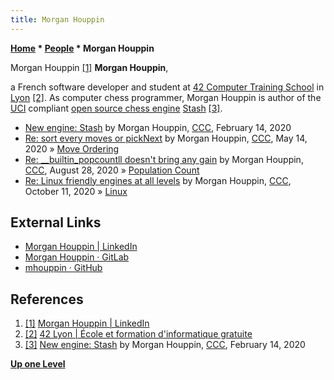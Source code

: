 ```yaml
---
title: Morgan Houppin
---
```

**[Home](Home "Home") \* [People](People "People") \* Morgan Houppin**



 [](https://www.linkedin.com/in/morgan-houppin-5587a0197/) Morgan Houppin <a id="cite-note-1" href="#cite-ref-1">[1]</a> 
**Morgan Houppin**,  

a French software developer and student at [42 Computer Training School](https://en.wikipedia.org/wiki/42_(school)) in [Lyon](https://en.wikipedia.org/wiki/Lyon) <a id="cite-note-2" href="#cite-ref-2">[2]</a>.
As computer chess programmer, Morgan Houppin is author of the [UCI](UCI "UCI") compliant [open source chess engine](Category:Open_Source "Category:Open Source") [Stash](Stash "Stash") <a id="cite-note-3" href="#cite-ref-3">[3]</a>.






* [New engine: Stash](http://www.talkchess.com/forum3/viewtopic.php?f=2&t=73092) by Morgan Houppin, [CCC](CCC "CCC"), February 14, 2020
* [Re: sort every moves or pickNext](http://www.talkchess.com/forum3/viewtopic.php?f=7&t=73930&start=3) by Morgan Houppin, [CCC](CCC "CCC"), May 14, 2020 » [Move Ordering](Move_Ordering "Move Ordering")
* [Re: \_\_builtin\_popcountll doesn't bring any gain](http://www.talkchess.com/forum3/viewtopic.php?f=7&t=74918&start=1) by Morgan Houppin, [CCC](CCC "CCC"), August 28, 2020 » [Population Count](Population_Count "Population Count")
* [Re: Linux friendly engines at all levels](http://www.talkchess.com/forum3/viewtopic.php?f=7&t=69693&start=27) by Morgan Houppin, [CCC](CCC "CCC"), October 11, 2020 » [Linux](Linux "Linux")


## External Links


* [Morgan Houppin | LinkedIn](https://www.linkedin.com/in/morgan-houppin-5587a0197/)
* [Morgan Houppin · GitLab](https://gitlab.com/mhouppin)
* [mhouppin · GitHub](https://github.com/mhouppin)


## References


1. <a id="cite-ref-1" href="#cite-note-1">[1]</a> [Morgan Houppin | LinkedIn](https://www.linkedin.com/in/morgan-houppin-5587a0197/)
2. <a id="cite-ref-2" href="#cite-note-2">[2]</a> [42 Lyon | École et formation d'informatique gratuite](https://www.42lyon.fr/)
3. <a id="cite-ref-3" href="#cite-note-3">[3]</a> [New engine: Stash](http://www.talkchess.com/forum3/viewtopic.php?f=2&t=73092) by Morgan Houppin, [CCC](CCC "CCC"), February 14, 2020

**[Up one Level](People "People")**







 
